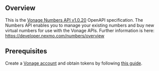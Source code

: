 ## Overview
This is the [Vonage Numbers API v1.0.20](https://nexmo-api-specification.herokuapp.com/numbers) OpenAPI specification. The Numbers API enables you to manage your existing numbers and buy new virtual numbers for use with the Vonage APIs.  Further information is here: <https://developer.nexmo.com/numbers/overview>
## Prerequisites

  Create a [Vonage account](https://www.vonage.com/) and obtain tokens by following [this guide](https://developer.nexmo.com/concepts/guides/authentication).
